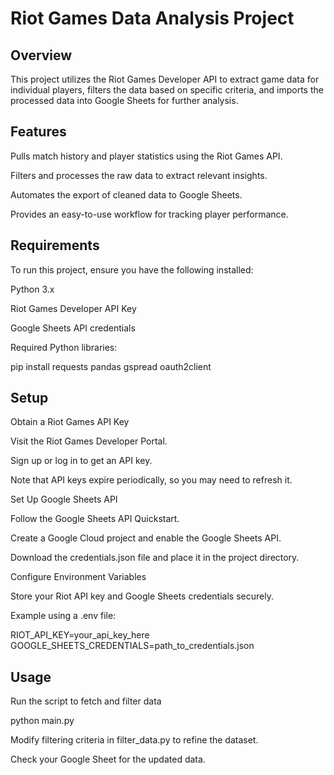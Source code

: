 # Riot Games Data Analysis Project

## Overview

This project utilizes the Riot Games Developer API to extract game data for individual players, filters the data based on specific criteria, and imports the processed data into Google Sheets for further analysis.

## Features

Pulls match history and player statistics using the Riot Games API.

Filters and processes the raw data to extract relevant insights.

Automates the export of cleaned data to Google Sheets.

Provides an easy-to-use workflow for tracking player performance.

## Requirements

To run this project, ensure you have the following installed:

Python 3.x

Riot Games Developer API Key

Google Sheets API credentials

Required Python libraries:

pip install requests pandas gspread oauth2client

## Setup

Obtain a Riot Games API Key

Visit the Riot Games Developer Portal.

Sign up or log in to get an API key.

Note that API keys expire periodically, so you may need to refresh it.

Set Up Google Sheets API

Follow the Google Sheets API Quickstart.

Create a Google Cloud project and enable the Google Sheets API.

Download the credentials.json file and place it in the project directory.

Configure Environment Variables

Store your Riot API key and Google Sheets credentials securely.

Example using a .env file:

RIOT_API_KEY=your_api_key_here
GOOGLE_SHEETS_CREDENTIALS=path_to_credentials.json

## Usage

Run the script to fetch and filter data

python main.py

Modify filtering criteria in filter_data.py to refine the dataset.

Check your Google Sheet for the updated data.
